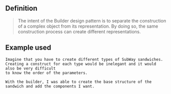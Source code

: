 ## Definition

> The intent of the Builder design pattern is to separate the construction of a complex object from its representation. 
  By doing so, the same construction process can create different representations.
## Example used

	Imagine that you have to create different types of SubWay sandwiches.
	Creating a construct for each type would be inelegant and it would also be very difficult 
	to know the order of the parameters.

	With the builder, I was able to create the base structure of the sandwich and add the components I want.